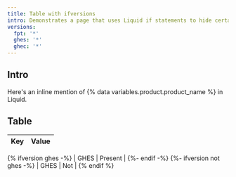 ```yaml
---
title: Table with ifversions
intro: Demonstrates a page that uses Liquid if statements to hide certain rows in a Markdown table
versions:
  fpt: '*'
  ghes: '*'
  ghec: '*'
---
```


## Intro

Here's an inline mention of {% data variables.product.product_name %} in Liquid.

## Table

| Key | Value |
|---|---|
{% ifversion ghes -%}
| GHES | Present |
{%- endif -%}
{%- ifversion not ghes -%}
| GHES | Not |
{% endif %}
